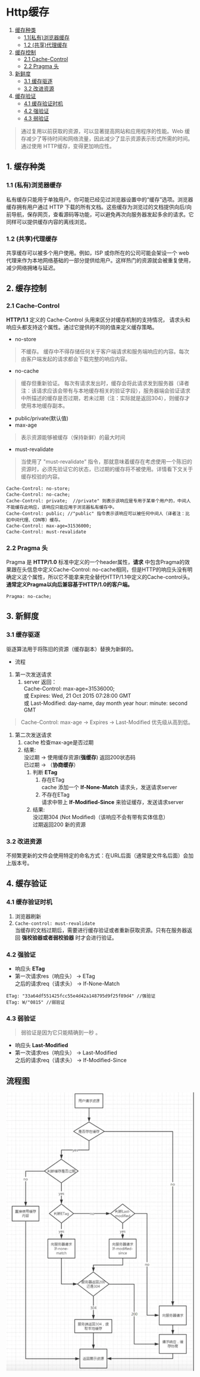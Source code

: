 # Http缓存
1. [缓存种类](https://github.com/pangbooo/note/blob/master/Brower/Performance/Http%E7%BC%93%E5%AD%98.md#1-%E7%BC%93%E5%AD%98%E7%A7%8D%E7%B1%BB)
    * [1.1(私有)浏览器缓存](https://github.com/pangbooo/note/blob/master/Brower/Performance/Http%E7%BC%93%E5%AD%98.md#12-%E5%85%B1%E4%BA%AB%E4%BB%A3%E7%90%86%E7%BC%93%E5%AD%98)
    * [1.2 (共享)代理缓存](https://github.com/pangbooo/note/blob/master/Brower/Performance/Http%E7%BC%93%E5%AD%98.md#12-%E5%85%B1%E4%BA%AB%E4%BB%A3%E7%90%86%E7%BC%93%E5%AD%98)
2. [缓存控制](https://github.com/pangbooo/note/blob/master/Brower/Performance/Http%E7%BC%93%E5%AD%98.md#2-%E7%BC%93%E5%AD%98%E6%8E%A7%E5%88%B6)
    * [2.1 Cache-Control](https://github.com/pangbooo/note/blob/master/Brower/Performance/Http%E7%BC%93%E5%AD%98.md#21-cache-control)
    * [2.2 Pragma 头](https://github.com/pangbooo/note/blob/master/Brower/Performance/Http%E7%BC%93%E5%AD%98.md#22-pragma-%E5%A4%B4)
3. [新鲜度](https://github.com/pangbooo/note/blob/master/Brower/Performance/Http%E7%BC%93%E5%AD%98.md#3-%E6%96%B0%E9%B2%9C%E5%BA%A6)
    * [3.1 缓存驱逐](https://github.com/pangbooo/note/blob/master/Brower/Performance/Http%E7%BC%93%E5%AD%98.md#31-%E7%BC%93%E5%AD%98%E9%A9%B1%E9%80%90)
    * [3.2 改进资源](https://github.com/pangbooo/note/blob/master/Brower/Performance/Http%E7%BC%93%E5%AD%98.md#32-%E6%94%B9%E8%BF%9B%E8%B5%84%E6%BA%90)
4. [缓存验证](https://github.com/pangbooo/note/blob/master/Brower/Performance/Http%E7%BC%93%E5%AD%98.md#4-%E7%BC%93%E5%AD%98%E9%AA%8C%E8%AF%81)
    * [4.1 缓存验证时机](https://github.com/pangbooo/note/blob/master/Brower/Performance/Http%E7%BC%93%E5%AD%98.md#41-%E7%BC%93%E5%AD%98%E9%AA%8C%E8%AF%81%E6%97%B6%E6%9C%BA)
    * [4.2 强验证](https://github.com/pangbooo/note/blob/master/Brower/Performance/Http%E7%BC%93%E5%AD%98.md#42-%E5%BC%BA%E9%AA%8C%E8%AF%81)
    * [4.3 弱验证](https://github.com/pangbooo/note/blob/master/Brower/Performance/Http%E7%BC%93%E5%AD%98.md#43-%E5%BC%B1%E9%AA%8C%E8%AF%81)

> 通过复用以前获取的资源，可以显著提高网站和应用程序的性能。Web 缓存减少了等待时间和网络流量，因此减少了显示资源表示形式所需的时间。通过使用 HTTP缓存，变得更加响应性。

## 1. 缓存种类
### 1.1 (私有)浏览器缓存
私有缓存只能用于单独用户。你可能已经见过浏览器设置中的“缓存”选项。浏览器缓存拥有用户通过 HTTP 下载的所有文档。这些缓存为浏览过的文档提供向后/向前导航，保存网页，查看源码等功能，可以避免再次向服务器发起多余的请求。它同样可以提供缓存内容的离线浏览。
### 1.2 (共享)代理缓存
共享缓存可以被多个用户使用。例如，ISP 或你所在的公司可能会架设一个 web 代理来作为本地网络基础的一部分提供给用户。这样热门的资源就会被重复使用，减少网络拥堵与延迟。

## 2. 缓存控制
### 2.1 Cache-Control
__HTTP/1.1__ 定义的 Cache-Control 头用来区分对缓存机制的支持情况， 请求头和响应头都支持这个属性。通过它提供的不同的值来定义缓存策略。

* no-store
> 不缓存。
缓存中不得存储任何关于客户端请求和服务端响应的内容。每次由客户端发起的请求都会下载完整的响应内容。

* no-cache
> 缓存但重新验证。
每次有请求发出时，缓存会将此请求发到服务器（译者注：该请求应该会带有与本地缓存相关的验证字段），服务器端会验证请求中所描述的缓存是否过期，若未过期（注：实际就是返回304），则缓存才使用本地缓存副本。


* public/private(默认值)  
* max-age
> 表示资源能够被缓存（保持新鲜）的最大时间
* must-revalidate
> 当使用了 "must-revalidate" 指令，那就意味着缓存在考虑使用一个陈旧的资源时，必须先验证它的状态，已过期的缓存将不被使用。详情看下文关于缓存校验的内容。
```
Cache-Control: no-store; 
Cache-Control: no-cache; 
Cache-Control: private;  //private" 则表示该响应是专用于某单个用户的，中间人不能缓存此响应，该响应只能应用于浏览器私有缓存中。
Cache-Control: public; //"public" 指令表示该响应可以被任何中间人（译者注：比如中间代理、CDN等）缓存。
Cache-Control: max-age=31536000; 
Cache-Control: must-revalidate
```

### 2.2 Pragma 头
Pragma 是 __HTTP/1.0__ 标准中定义的一个header属性，__请求__ 中包含Pragma的效果跟在头信息中定义Cache-Control: no-cache相同，但是HTTP的响应头没有明确定义这个属性，所以它不能拿来完全替代HTTP/1.1中定义的Cache-control头。 __通常定义Pragma以向后兼容基于HTTP/1.0的客户端。__
```
Pragma: no-cache;
```

## 3. 新鲜度
### 3.1 缓存驱逐
驱逐算法用于将陈旧的资源（缓存副本）替换为新鲜的。

* 流程
1. 第一次发送请求
    1. server 返回：</br>
    Cache-Control: max-age=31536000; </br>
    或 Expires: Wed, 21 Oct 2015 07:28:00 GMT </br>
    或 Last-Modified: day-name, day month year hour: minute: second GMT </br>
> Cache-Control: max-age -> Expires -> Last-Modified 优先级从高到低。

1. 第二次发送请求
    1. cache 检查max-age是否过期
    2. 结果: </br>
       没过期 -> 使用缓存资源(__强缓存__) 返回200状态码</br> 
       已过期 -> （__协商缓存__）
        1. 判断 __ETag__
            1) 存在ETag</br> 
            cache 添加一个 __If-None-Match__ 请求头，发送请求server
            2) 不存在ETag</br> 
            请求中带上 __If-Modified-Since__  来验证缓存，发送请求server
        2. 结果: </br>
            没过期304 (Not Modified)（该响应不会有带有实体信息）</br>
            过期返回200 新的资源
       

### 3.2 改进资源
不频繁更新的文件会使用特定的命名方式：在URL后面（通常是文件名后面）会加上版本号。

## 4. 缓存验证
### 4.1 缓存验证时机
1. 浏览器刷新
2. ```Cache-control: must-revalidate```<br/>
当缓存的文档过期后，需要进行缓存验证或者重新获取资源。只有在服务器返回 __强校验器或者弱校验器__ 时才会进行验证。

### 4.2 强验证
* 响应头 __ETag__
* 第一次请求res（响应头） -> ETag </br>
  之后的请求req（请求头） -> If-None-Match
```
ETag: "33a64df551425fcc55e4d42a148795d9f25f89d4" //强验证
ETag: W/"0815" //弱验证
```

### 4.3 弱验证
> 弱验证是因为它只能精确到一秒 。

* 响应头 __Last-Modified__
* 第一次请求res（响应头） -> Last-Modified </br>
  之后的请求req（请求头） -> If-Modified-Since

## 流程图
![流程图](https://github.com/pangbooo/note/blob/master/imgs/HttpCache.png)



